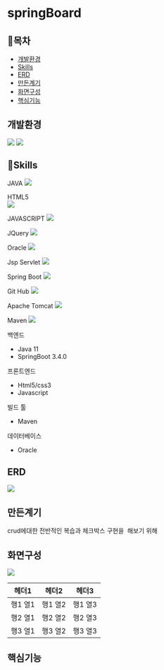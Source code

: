 # springBoard

## 📖목차
  * [개발환경](#개발환경) <br>
  * [Skills](#Skills)<br>
  * [ERD](#ERD)<br>
  * [만든계기](#만든계기)<br>
  * [화면구성](#화면구성)<br>
  * [핵심기능](#핵심기능)<br>
 ## 개발환경
<div class="d-flex">
 <img src="https://img.shields.io/badge/eclipse-2C2255?style=flat-square&logo=eclipse&logoColor=white"/>
 <img src="https://img.shields.io/badge/sourcetree-0052CC?style=flat-square&logo=sourcetree&logoColor=black"/>
</div>

 ## 💪Skills
 JAVA
 <img src="https://img.shields.io/badge/JAVA-4479A1?style=flat-square&logo=JAVA&logoColor=white"/>
  
 HTML5  
<img src="https://img.shields.io/badge/HTML5-E34F26?style=flat-square&logo=HTML5&logoColor=white"/>

  
JAVASCRIPT 
<img src="https://img.shields.io/badge/JavaScript-F7DF1E?style=flat-square&logo=JavaScript&logoColor=white"/>
  
 
JQuery
<img src="https://img.shields.io/badge/jQuery-0769AD?style=flat-square&logo=jQuery&logoColor=white"/>
  
  
Oracle
<img src="https://img.shields.io/badge/Oracle-F80000?style=flat-square&logo=Oracle&logoColor=white"/>
  
Jsp Servlet
<img src="https://img.shields.io/badge/JSP Servlet-232F3E?style=flat-square&logo=JSP Servlet&logoColor=white"/>
  
  
Spring Boot
<img src="https://img.shields.io/badge/Spring Boot-6DB33F?style=flat-square&logo=Spring Boot&logoColor=white"/>

  
Git Hub
<img src="https://img.shields.io/badge/GitHub-181717?style=flat-square&logo=GitHub&logoColor=white"/>
  
Apache Tomcat
<img src="https://img.shields.io/badge/Apache Tomcat-F8DC75?style=flat-square&logo=Apache Tomcat&logoColor=white"/>

Maven
<img src="https://img.shields.io/badge/Apache Maven-C71A36?style=flat-square&logo=Apache Maven&logoColor=white"/>

백엔드
* Java 11
* SpringBoot 3.4.0

프론트엔드
* Html5/css3
* Javascript

빌드 툴
* Maven

데이터베이스
* Oracle

## ERD
<div class=""><img src ="https://img1.daumcdn.net/thumb/R1280x0/?scode=mtistory2&fname=https%3A%2F%2Fblog.kakaocdn.net%2Fdn%2FTpXK4%2FbtsKivnXN4u%2FFMypLJCInI8jeqInokoQxk%2Fimg.png"/> </div>

## 만든계기
crud에대한 전반적인 복습과 체크박스 구현을  해보기 위해

## 화면구성
<div class=""><img src ="https://img1.daumcdn.net/thumb/R1280x0/?scode=mtistory2&fname=https%3A%2F%2Fblog.kakaocdn.net%2Fdn%2FbeqvOu%2FbtsKjwe4ZBM%2F4xK1clebwMUV60lupXhLnk%2Fimg.png"/> </div>

| 헤더1 | 헤더2 | 헤더3 |
| --- | --- | --- |
| 행1 열1 | 행1 열2 | 행1 열3 |
| 행2 열1 | 행2 열2 | 행2 열3 |
| 행3 열1 | 행3 열2 | 행3 열3 |

## 핵심기능


